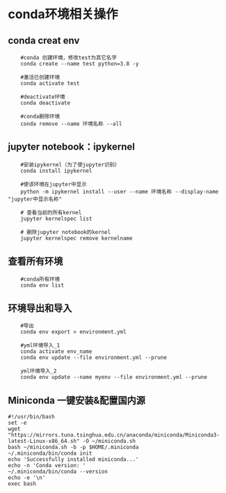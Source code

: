 # conda环境相关操作


## conda creat env 
        #conda 创建环境，修改test为其它名字
        conda create --name test python=3.8 -y

        #激活已创建环境
        conda activate test

        #deactivate环境
        conda deactivate

        #conda删除环境
        conda remove --name 环境名称 --all

## jupyter notebook：ipykernel


        #安装ipykernel（为了使jupyter识别）
        conda install ipykernel

        #使该环境在jupyter中显示
        python -m ipykernel install --user --name 环境名称 --display-name "jupyter中显示名称"

        # 查看当前的所有kernel
        jupyter kernelspec list

        # 删除jupyter notebook的kernel
        jupyter kernelspec remove kernelname

## 查看所有环境

        #conda所有环境
        conda env list


## 环境导出和导入

        #导出
        conda env export > environment.yml

        #yml环境导入_1
        conda activate env_name
        conda env update --file environment.yml --prune

        yml环境导入_2
        conda env update --name myenv --file environment.yml --prune

## Miniconda 一键安装&配置国内源

```
#!/usr/bin/bash
set -e
wget "https://mirrors.tuna.tsinghua.edu.cn/anaconda/miniconda/Miniconda3-latest-Linux-x86_64.sh" -O ~/miniconda.sh
bash ~/miniconda.sh -b -p $HOME/.miniconda
~/.miniconda/bin/conda init
echo 'Successfully installed miniconda...'
echo -n 'Conda version: '
~/.miniconda/bin/conda --version
echo -e '\n'
exec bash
```

